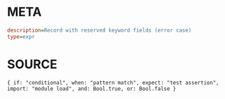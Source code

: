 # META
~~~ini
description=Record with reserved keyword fields (error case)
type=expr
~~~
# SOURCE
~~~roc
{ if: "conditional", when: "pattern match", expect: "test assertion", import: "module load", and: Bool.true, or: Bool.false }
~~~
